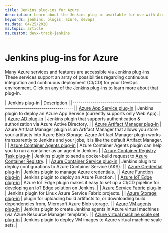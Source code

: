 ```yaml
---
title: Jenkins plug-ins for Azure
description: Learn about the Jenkins plug-in available for use with Azure
keywords: jenkins, plugis, azure, devops
ms.date: 04/25/2020
ms.topic: article
ms.custom: devx-track-jenkins
---
```


# Jenkins plug-ins for Azure

Many Azure services and features are accessible via Jenkins plug-ins. These services support an array of possibilities regarding continuous integration and continuous deployment (CI/CD) for your DevOps environment. Click on any of the Jenkins plug-ins to learn more about that plug-in.

| Jenkins plug-in | Description                                   |
|------------------------------------------------------------------------------|
| [Azure App Service plug-in](https://plugins.jenkins.io/azure-app-service)     | Jenkins plugin to deploy an Azure App Service (currently supports only Web App). | 
| [Azure AD plug-in](https://plugins.jenkins.io/azure-ad)                       | Jenkins plugin that supports authentication & authorization via Azure Active Directory. | 
| [Azure Artifact Manager plug-in](https://plugins.jenkins.io/azure-artifact-manager) | Azure Artifact Manager plugin is an Artifact Manager that allows you store your artifacts into Azure Blob Storage. Azure Artifact Manager plugin works transparently to Jenkins and your jobs, it is like the default Artifact Manager. | 
| [Azure Container Agents plug-in](https://plugins.jenkins.io/azure-container-agents) | Azure Container Agents plugin can help you to run a container as an agent in Jenkins | 
| [Azure Container Registry Task plug-in](https://plugins.jenkins.io/azure-container-registry-tasks)       | Jenkins plugin to send a docker-build request to [Azure Container Registry](/azure/container-registry/container-registry-tasks-overview). |
| [Azure Container Service plug-in](https://plugins.jenkins.io/azure-acs)       | Jenkins plugin to deploy configurations to Azure Container Service (AKS). | 
| [Azure Credential plug-in](https://plugins.jenkins.io/azure-credentials)      | Jenkins plugin to manage Azure credentials. | 
| [Azure Function plug-in](https://plugins.jenkins.io/azure-function)           | Jenkins plugin to deploy an Azure Function. | 
| [Azure IoT Edge plug-in](https://plugins.jenkins.io/azure-iot-edge)           | Azure IoT Edge plugin makes it easy to set up a CI/CD pipeline for developing an IoT Edge solution on Jenkins. | 
| [Azure Service Fabric plug-in](https://plugins.jenkins.io/service-fabric)     | Jenkins plugin for Linux Azure Service Fabric projects. |
| [Azure Storage plug-in](https://plugins.jenkins.io/windows-azure-storage)     | plugin for uploading build artifacts to, or downloading build dependencies from, Microsoft Azure Blob storage. | 
| [Azure VM agents plug-in](https://plugins.jenkins.io/azure-vm-agents)         | Jenkins plugin to create Jenkins agents in Azure virtual machines (via Azure Resource Manager template). | 
| [Azure virtual machine scale set plug-in](https://plugins.jenkins.io/azure-vmss)           | Jenkins plugin to deploy VM images to Azure virtual machine scale sets. | 